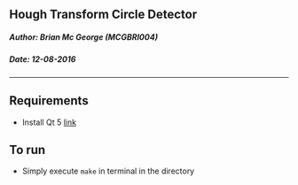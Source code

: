 Hough Transform Circle Detector
-------------------------------------
##### **Author:** Brian Mc George (MCGBRI004)
##### **Date:** 12-08-2016
----------
## Requirements
  - Install Qt 5 [link](https://www.qt.io/download-open-source/)
## To run
  - Simply execute ```make``` in terminal in the directory

